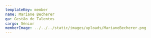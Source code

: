 ```yaml
---
templateKey: member
name: Mariane Becherer
ga: Gestão de Talentos
cargo: Sênior
memberImage: ../../../static/images/uploads/MarianeBecherer.png
---
```

